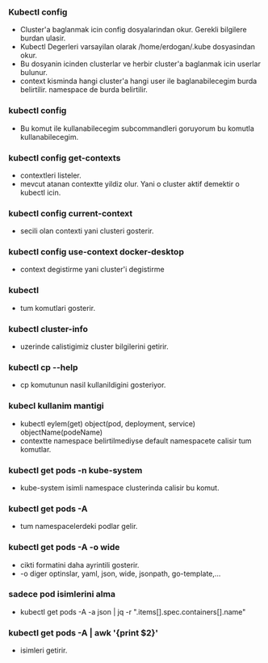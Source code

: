 ### Kubectl config
- Cluster'a baglanmak icin config dosyalarindan okur. Gerekli bilgilere burdan ulasir.
- Kubectl Degerleri varsayilan olarak /home/erdogan/.kube dosyasindan okur.
- Bu dosyanin icinden clusterlar ve herbir cluster'a baglanmak icin userlar bulunur.
- context kisminda hangi cluster'a hangi user ile baglanabilecegim burda belirtilir. namespace de burda belirtilir.

### kubectl config
- Bu komut ile kullanabilecegim subcommandleri goruyorum bu komutla kullanabilecegim.

### kubectl config get-contexts
- contextleri listeler.
- mevcut atanan contextte yildiz olur. Yani o cluster aktif demektir o kubectl icin.

### kubectl config current-context
- secili olan contexti yani clusteri gosterir.

### kubectl config use-context docker-desktop
- context degistirme yani cluster'i degistirme

### kubectl
- tum komutlari gosterir.

### kubectl cluster-info
- uzerinde calistigimiz cluster bilgilerini getirir.

### kubectl cp --help
- cp komutunun nasil kullanildigini gosteriyor.

### kubecl kullanim mantigi
- kubectl eylem(get) object(pod, deployment, service) objectName(podeName)
- contextte namespace belirtilmediyse default namespacete calisir tum komutlar.

### kubectl get pods -n kube-system
- kube-system isimli namespace clusterinda calisir bu komut.

### kubectl get pods -A
- tum namespacelerdeki podlar gelir.

### kubectl get pods -A -o wide
- cikti formatini daha ayrintili gosterir.
- -o diger optinslar, yaml, json, wide, jsonpath, go-template,...

### sadece pod isimlerini alma
- kubectl get pods -A -a json | jq -r ".items[].spec.containers[].name"

### kubectl get pods -A | awk '{print $2}'
- isimleri getirir.